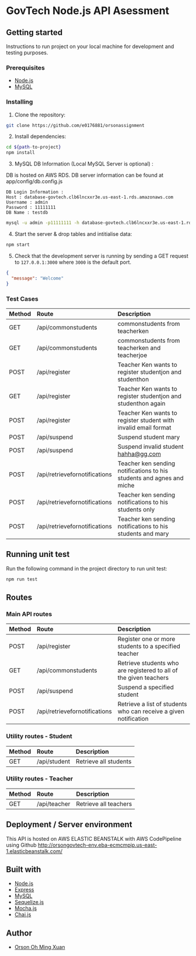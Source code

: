 # GovTech Node.js API Asessment

## Getting started

Instructions to run project on your local machine for development and testing purposes. 

### Prerequisites

- [Node.js](https://nodejs.org/en/download/)
- [MySQL](https://dev.mysql.com/downloads/mysql/)

### Installing

1. Clone the repository:

```bash
git clone https://github.com/e0176881/orsonassignment
```

2. Install dependencies:

```bash
cd ${path-to-project}
npm install
```
3. MySQL DB Information (Local MySQL Server is optional) : 

DB is hosted on AWS RDS. DB server information can be found at app/config/db.config.js

```
DB Login Information : 
Host : database-govtech.clb6lncxxr3e.us-east-1.rds.amazonaws.com
Username : admin
Password : 11111111
DB Name : testdb
```

```bash
mysql -u admin -p11111111 -h database-govtech.clb6lncxxr3e.us-east-1.rds.amazonaws.com testdb 
```

4. Start the server & drop tables and intitialise data:

```bash
npm start
```

5. Check that the development server is running by sending a GET request to `127.0.0.1:3000` where `3000` is the default port.

```json
{
  "message": "Welcome"
}
```

### Test Cases


| Method | Route                         | Description                                                       
| :----- | :---------------------------- | :---------------------------------------------------------------- 
| GET    | /api/commonstudents           | commonstudents from teacherken                                   
| GET    | /api/commonstudents           | commonstudents from teacherken and teacherjoe                    
| POST   | /api/register                 | Teacher Ken wants to register studentjon and studenthon           
| GET    | /api/register                 | Teacher Ken wants to register studentjon and studenthon again 
| POST   | /api/register                 | Teacher Ken wants to register student with invalid email format  
| POST   | /api/suspend | Suspend student mary  
| POST   | /api/suspend | Suspend invalid student hahha@gg.com  
| POST   | /api/retrievefornotifications| Teacher ken sending notifications to his students and agnes and miche 
| POST   | /api/retrievefornotifications| Teacher ken sending notifications to his students only  
| POST   | /api/retrievefornotifications| Teacher ken sending notifications to his students and mary  


## Running unit test

Run the following command in the project directory to run unit test:

```bash
npm run test
```

## Routes

### Main API routes

| Method | Route                         | Description                                                       |
| :----- | :---------------------------- | :---------------------------------------------------------------- |
| POST   | /api/register                 | Register one or more students to a specified teacher              |
| GET    | /api/commonstudents           | Retrieve students who are registered to all of the given teachers |
| POST   | /api/suspend                  | Suspend a specified student                                       |
| POST   | /api/retrievefornotifications | Retrieve a list of students who can receive a given notification  |

### Utility routes - Student

| Method | Route            | Description                                         |
| :----- | :--------------- | :-------------------------------------------------- |
| GET    | /api/student     | Retrieve all students                               |


### Utility routes - Teacher

| Method | Route            | Description                                         |
| :----- | :--------------- | :-------------------------------------------------- |
| GET    | /api/teacher     | Retrieve all teachers                               |


## Deployment / Server environment
This API is hosted on AWS ELASTIC BEANSTALK with AWS CodePipeline using Github
http://orsongovtech-env.eba-ecmcmpip.us-east-1.elasticbeanstalk.com/


## Built with

- [Node.js](https://nodejs.org/en/download/)
- [Express](https://expressjs.com/)
- [MySQL](https://dev.mysql.com/downloads/mysql/)
- [Sequelize.js](https://sequelize.org/)
- [Mocha.js](https://mochajs.org/)
- [Chai.js](https://www.chaijs.com/)

## Author

- [Orson Oh Ming Xuan](https://github.com/e0176881)

